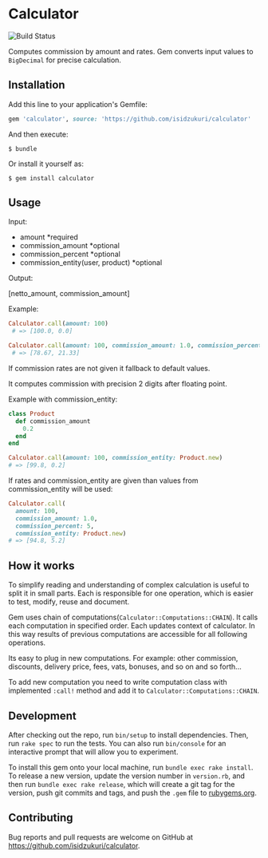 # Calculator

<img src="https://travis-ci.com/isidzukuri/calculator.svg?branch=master" alt="Build Status" />


Computes commission by amount and rates. Gem converts input values to `BigDecimal` for precise calculation.

## Installation

Add this line to your application's Gemfile:

```ruby
gem 'calculator', source: 'https://github.com/isidzukuri/calculator'
```

And then execute:

    $ bundle

Or install it yourself as:

    $ gem install calculator

## Usage

Input:
 - amount *required
 - commission_amount *optional
 - commission_percent *optional
 - commission_entity(user, product) *optional


 Output:

  [netto_amount, commission_amount]

Example:

```ruby
Calculator.call(amount: 100)
 # => [100.0, 0.0]

Calculator.call(amount: 100, commission_amount: 1.0, commission_percent: 20.333)
 # => [78.67, 21.33]
```

If commission rates are not given it fallback to default values.

It computes commission with precision 2 digits after floating point.

Example with commission_entity:
```ruby
class Product
  def commission_amount
    0.2
  end
end

Calculator.call(amount: 100, commission_entity: Product.new)
# => [99.8, 0.2]
```

If rates and commission_entity are given than values from commission_entity will be used:
```ruby
Calculator.call(
  amount: 100,
  commission_amount: 1.0,
  commission_percent: 5,
  commission_entity: Product.new)
# => [94.8, 5.2]
```


## How it works
To simplify reading and understanding of complex calculation is useful to split it in small parts. Each is responsible for one operation, which is easier to test, modify, reuse and document.

Gem uses chain of computations(`Calculator::Computations::CHAIN`). It calls each computation in specified order.
Each updates context of calculator. In this way results of previous computations are accessible for all following operations.

Its easy to plug in new computations. For example: other commission, discounts, delivery price, fees, vats, bonuses, and so on and so forth...

To add new computation you need to write computation class with implemented `:call!` method and add it to `Calculator::Computations::CHAIN`.    

## Development

After checking out the repo, run `bin/setup` to install dependencies. Then, run `rake spec` to run the tests. You can also run `bin/console` for an interactive prompt that will allow you to experiment.

To install this gem onto your local machine, run `bundle exec rake install`. To release a new version, update the version number in `version.rb`, and then run `bundle exec rake release`, which will create a git tag for the version, push git commits and tags, and push the `.gem` file to [rubygems.org](https://rubygems.org).

## Contributing

Bug reports and pull requests are welcome on GitHub at https://github.com/isidzukuri/calculator.
